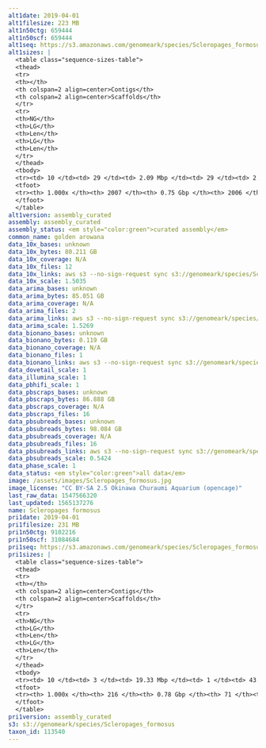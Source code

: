 ```yaml
---
alt1date: 2019-04-01
alt1filesize: 223 MB
alt1n50ctg: 659444
alt1n50scf: 659444
alt1seq: https://s3.amazonaws.com/genomeark/species/Scleropages_formosus/fSclFor1/assembly_curated/fSclFor1.alt.cur.20190401.fasta.gz
alt1sizes: |
  <table class="sequence-sizes-table">
  <thead>
  <tr>
  <th></th>
  <th colspan=2 align=center>Contigs</th>
  <th colspan=2 align=center>Scaffolds</th>
  </tr>
  <tr>
  <th>NG</th>
  <th>LG</th>
  <th>Len</th>
  <th>LG</th>
  <th>Len</th>
  </tr>
  </thead>
  <tbody>
  <tr><td> 10 </td><td> 29 </td><td> 2.09 Mbp </td><td> 29 </td><td> 2.09 Mbp </td></tr>  <tr><td> 20 </td><td> 71 </td><td> 1.49 Mbp </td><td> 71 </td><td> 1.49 Mbp </td></tr>  <tr><td> 30 </td><td> 130 </td><td> 1.13 Mbp </td><td> 130 </td><td> 1.13 Mbp </td></tr>  <tr><td> 40 </td><td> 206 </td><td> 0.86 Mbp </td><td> 206 </td><td> 0.86 Mbp </td></tr>  <tr style="background-color:#cccccc;"><td> 50 </td><td> 306 </td><td> 0.66 Mbp </td><td> 306 </td><td> 0.66 Mbp </td></tr>  <tr><td> 60 </td><td> 435 </td><td> 0.52 Mbp </td><td> 435 </td><td> 0.52 Mbp </td></tr>  <tr><td> 70 </td><td> 602 </td><td> 0.39 Mbp </td><td> 602 </td><td> 0.39 Mbp </td></tr>  <tr><td> 80 </td><td> 832 </td><td> 0.27 Mbp </td><td> 832 </td><td> 0.27 Mbp </td></tr>  <tr><td> 90 </td><td> 1174 </td><td> 0.18 Mbp </td><td> 1173 </td><td> 0.18 Mbp </td></tr>  <tr><td> 100 </td><td> 2006 </td><td> 147  bp </td><td> 2005 </td><td> 147  bp </td></tr>  </tbody>
  <tfoot>
  <tr><th> 1.000x </th><th> 2007 </th><th> 0.75 Gbp </th><th> 2006 </th><th> 0.75 Gbp </th></tr>
  </tfoot>
  </table>
alt1version: assembly_curated
assembly: assembly_curated
assembly_status: <em style="color:green">curated assembly</em>
common_name: golden arowana
data_10x_bases: unknown
data_10x_bytes: 80.211 GB
data_10x_coverage: N/A
data_10x_files: 12
data_10x_links: aws s3 --no-sign-request sync s3://genomeark/species/Scleropages_formosus/fSclFor1/genomic_data/10x/ .<br>
data_10x_scale: 1.5035
data_arima_bases: unknown
data_arima_bytes: 85.051 GB
data_arima_coverage: N/A
data_arima_files: 2
data_arima_links: aws s3 --no-sign-request sync s3://genomeark/species/Scleropages_formosus/fSclFor1/genomic_data/arima/ .<br>
data_arima_scale: 1.5269
data_bionano_bases: unknown
data_bionano_bytes: 0.119 GB
data_bionano_coverage: N/A
data_bionano_files: 1
data_bionano_links: aws s3 --no-sign-request sync s3://genomeark/species/Scleropages_formosus/fSclFor1/genomic_data/bionano/ .<br>
data_dovetail_scale: 1
data_illumina_scale: 1
data_pbhifi_scale: 1
data_pbscraps_bases: unknown
data_pbscraps_bytes: 86.888 GB
data_pbscraps_coverage: N/A
data_pbscraps_files: 16
data_pbsubreads_bases: unknown
data_pbsubreads_bytes: 98.084 GB
data_pbsubreads_coverage: N/A
data_pbsubreads_files: 16
data_pbsubreads_links: aws s3 --no-sign-request sync s3://genomeark/species/Scleropages_formosus/fSclFor1/genomic_data/pacbio/ . --exclude "*scraps.bam* --exclude "*ccs.bam*"<br>
data_pbsubreads_scale: 0.5424
data_phase_scale: 1
data_status: <em style="color:green">all data</em>
image: /assets/images/Scleropages_formosus.jpg
image_license: "CC BY-SA 2.5 Okinawa Churaumi Aquarium (opencage)"
last_raw_data: 1547566320
last_updated: 1565137276
name: Scleropages formosus
pri1date: 2019-04-01
pri1filesize: 231 MB
pri1n50ctg: 9102216
pri1n50scf: 31084684
pri1seq: https://s3.amazonaws.com/genomeark/species/Scleropages_formosus/fSclFor1/assembly_curated/fSclFor1.pri.cur.20190401.fasta.gz
pri1sizes: |
  <table class="sequence-sizes-table">
  <thead>
  <tr>
  <th></th>
  <th colspan=2 align=center>Contigs</th>
  <th colspan=2 align=center>Scaffolds</th>
  </tr>
  <tr>
  <th>NG</th>
  <th>LG</th>
  <th>Len</th>
  <th>LG</th>
  <th>Len</th>
  </tr>
  </thead>
  <tbody>
  <tr><td> 10 </td><td> 3 </td><td> 19.33 Mbp </td><td> 1 </td><td> 43.58 Mbp </td></tr>  <tr><td> 20 </td><td> 8 </td><td> 13.98 Mbp </td><td> 3 </td><td> 39.06 Mbp </td></tr>  <tr><td> 30 </td><td> 14 </td><td> 11.90 Mbp </td><td> 5 </td><td> 38.29 Mbp </td></tr>  <tr><td> 40 </td><td> 22 </td><td> 9.87 Mbp </td><td> 7 </td><td> 32.82 Mbp </td></tr>  <tr style="background-color:#cccccc;"><td> 50 </td><td> 30 </td><td style="background-color:#88ff88;"> 9.10 Mbp </td><td> 10 </td><td style="background-color:#88ff88;"> 31.08 Mbp </td></tr>  <tr><td> 60 </td><td> 39 </td><td> 7.19 Mbp </td><td> 12 </td><td> 29.67 Mbp </td></tr>  <tr><td> 70 </td><td> 52 </td><td> 5.14 Mbp </td><td> 15 </td><td> 27.32 Mbp </td></tr>  <tr><td> 80 </td><td> 69 </td><td> 3.96 Mbp </td><td> 18 </td><td> 25.98 Mbp </td></tr>  <tr><td> 90 </td><td> 93 </td><td> 2.68 Mbp </td><td> 21 </td><td> 24.52 Mbp </td></tr>  <tr><td> 100 </td><td> 215 </td><td> 2.02 Kbp </td><td> 70 </td><td> 23.59 Kbp </td></tr>  </tbody>
  <tfoot>
  <tr><th> 1.000x </th><th> 216 </th><th> 0.78 Gbp </th><th> 71 </th><th> 0.78 Gbp </th></tr>
  </tfoot>
  </table>
pri1version: assembly_curated
s3: s3://genomeark/species/Scleropages_formosus
taxon_id: 113540
---
```

